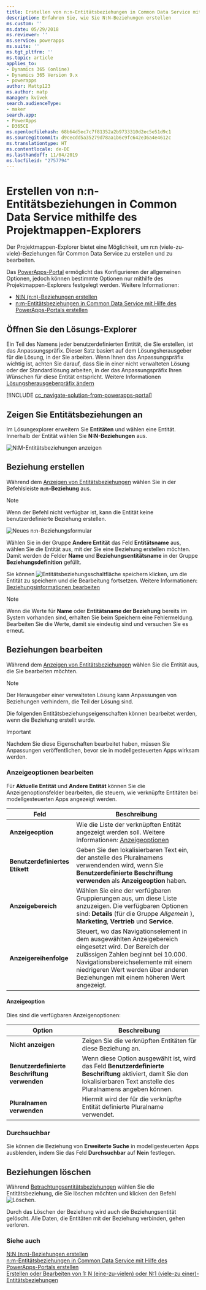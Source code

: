 ```yaml
---
title: Erstellen von n:n-Entitätsbeziehungen in Common Data Service mithilfe des Projektmappen-Explorers | MicrosoftDocs
description: Erfahren Sie, wie Sie N:N-Beziehungen erstellen
ms.custom: ''
ms.date: 05/29/2018
ms.reviewer: ''
ms.service: powerapps
ms.suite: ''
ms.tgt_pltfrm: ''
ms.topic: article
applies_to:
- Dynamics 365 (online)
- Dynamics 365 Version 9.x
- powerapps
author: Mattp123
ms.author: matp
manager: kvivek
search.audienceType:
- maker
search.app:
- PowerApps
- D365CE
ms.openlocfilehash: 68b64d5ec7c7f81352a2b9733310d2ec5e51d9c1
ms.sourcegitcommit: d9cecdd5a35279d78aa1b6c9fc642e36a4e4612c
ms.translationtype: HT
ms.contentlocale: de-DE
ms.lasthandoff: 11/04/2019
ms.locfileid: "2757794"
---
```

# <a name="create-nn-many-to-many-entity-relationships-in-common-data-service-using-solution-explorer"></a>Erstellen von n:n-Entitätsbeziehungen in Common Data Service mithilfe des Projektmappen-Explorers

Der Projektmappen-Explorer bietet eine Möglichkeit, um n:n (viele-zu-viele)-Beziehungen für Common Data Service zu erstellen und zu bearbeiten.

Das [PowerApps-Portal](https://make.powerapps.com/?utm_source=padocs&utm_medium=linkinadoc&utm_campaign=referralsfromdoc) ermöglicht das Konfigurieren der allgemeinen Optionen, jedoch können bestimmte Optionen nur mithilfe des Projektmappen-Explorers festgelegt werden. Weitere Informationen:
- [N:N (n:n)-Beziehungen erstellen](create-edit-nn-relationships.md)
- [n:m-Entitätsbeziehungen in Common Data Service mit Hilfe des PowerApps-Portals erstellen](create-edit-nn-relationships-portal.md)

  
## <a name="open-solution-explorer"></a>Öffnen Sie den Lösungs-Explorer

Ein Teil des Namens jeder benutzerdefinierten Entität, die Sie erstellen, ist das Anpassungspräfix. Dieser Satz basiert auf dem Lösungsherausgeber für die Lösung, in der Sie arbeiten. Wenn Ihnen das Anpassungspräfix wichtig ist, achten Sie darauf, dass Sie in einer nicht verwalteten Lösung oder der Standardlösung arbeiten, in der das Anpassungspräfix Ihren Wünschen für diese Entität entspricht. Weitere Informationen [Lösungsherausgeberpräfix ändern](change-solution-publisher-prefix.md) 

[!INCLUDE [cc_navigate-solution-from-powerapps-portal](../../includes/cc_navigate-solution-from-powerapps-portal.md)]

## <a name="view-entity-relationships"></a>Zeigen Sie Entitätsbeziehungen an

Im Lösungexplorer erweitern Sie **Entitäten** und wählen eine Entität. Innerhalb der Entität wählen Sie **N:N-Beziehungen** aus.

![N:M-Entitätsbeziehungen anzeigen](media/view-nn-entity-relationships-solution-explorer.png)

## <a name="create-relationships"></a>Beziehung erstellen

Während dem [Anzeigen von Entitätsbeziehungen](#view-entity-relationships) wählen Sie in der Befehlsleiste **n:n-Beziehung** aus.

> [!NOTE]
> Wenn der Befehl nicht verfügbar ist, kann die Entität keine benutzerdefinierte Beziehung erstellen.

![Neues n:n-Beziehungsformular](media/new-nn-entity-relationship-form-solution-explorer.png)

Wählen Sie in der Gruppe **Andere Entität** das Feld **Entitätsname** aus, wählen Sie die Entität aus, mit der Sie eine Beziehung erstellen möchten. Damit werden de Felder **Name** und **Beziehungsentitätsname** in der Gruppe **Beziehungsdefinition** gefüllt.

Sie können ![Entitätsbeziehungsschaltfläche speichern](media/save-entity-icon-solution-explorer.png) klicken, um die Entität zu speichern und die Bearbeitung fortsetzen. Weitere Informationen: [Beziehungsinformationen bearbeiten](#edit-relationships)

> [!NOTE]
> Wenn die Werte für **Name** oder **Entitätsname der Beziehung** bereits im System vorhanden sind, erhalten Sie beim Speichern eine Fehlermeldung. Bearbeiten Sie die Werte, damit sie eindeutig sind und versuchen Sie es erneut.

## <a name="edit-relationships"></a>Beziehungen bearbeiten

Während dem [Anzeigen von Entitätsbeziehungen](#view-entity-relationships) wählen Sie die Entität aus, die Sie bearbeiten möchten. 

> [!NOTE]
> Der Herausgeber einer verwalteten Lösung kann Anpassungen von Beziehungen verhindern, die Teil der Lösung sind.

Die folgenden Entitätsbeziehungseigenschaften können bearbeitet werden, wenn die Beziehung erstellt wurde.

> [!IMPORTANT]
> Nachdem Sie diese Eigenschaften bearbeitet haben, müssen Sie Anpassungen veröffentlichen, bevor sie in modellgesteuerten Apps wirksam werden.

### <a name="edit-display-options"></a>Anzeigeoptionen bearbeiten

Für **Aktuelle Entität** und **Andere Entität** können Sie die Anzeigenoptionsfelder bearbeiten, die steuern, wie verknüpfte Entitäten bei modellgesteuerten Apps angezeigt werden.

|Feld|Beschreibung|
|--|--|
|**Anzeigeoption**|Wie die Liste der verknüpften Entität angezeigt werden soll. Weitere Informationen: [Anzeigeoptionen](#display-options)|
|**Benutzerdefiniertes Etikett**|Geben Sie den lokalisierbaren Text ein, der anstelle des Pluralnamens verwendenden wird, wenn Sie **Benutzerdefinierte Beschriftung verwenden** als **Anzeigeoption** haben.|
|**Anzeigebereich**|Wählen Sie eine der verfügbaren Gruppierungen aus, um diese Liste anzuzeigen. Die verfügbaren Optionen sind: **Details** (für die Gruppe *Allgemein* ), **Marketing**, **Vertrieb** und **Service**. |
|**Anzeigereihenfolge**|Steuert, wo das Navigationselement in dem ausgewählten Anzeigebereich eingesetzt wird. Der Bereich der zulässigen Zahlen beginnt bei 10.000. Navigationsbereichselemente mit einem niedrigeren Wert werden über anderen Beziehungen mit einem höheren Wert angezeigt.|

<!-- TODO: Not sure whether Display Area or Display Order are still used anymore. Might only be used in the Outlook client?-->

#### <a name="display-options"></a>Anzeigeoption

Dies sind die verfügbaren Anzeigenoptionen:

|Option|Beschreibung|
|--|--|
|**Nicht anzeigen**|Zeigen Sie die verknüpften Entitäten für diese Beziehung an.|
|**Benutzerdefinierte Beschriftung verwenden**|Wenn diese Option ausgewählt ist, wird das Feld **Benutzerdefinierte Beschriftung** aktiviert, damit Sie den lokalisierbaren Text anstelle des Pluralnamens angeben können.|
|**Pluralnamen verwenden**|Hiermit wird der für die verknüpfte Entität definierte Pluralname verwendet.|

### <a name="searchable"></a>Durchsuchbar

Sie können die Beziehung von **Erweiterte Suche** in modellgesteuerten Apps ausblenden, indem Sie das Feld **Durchsuchbar** auf **Nein** festlegen.

## <a name="delete-relationships"></a>Beziehungen löschen

Während [Betrachtungsentitätsbeziehungen](#view-entity-relationships) wählen Sie die Entitätsbeziehung, die Sie löschen möchten und klicken den Befehl ![Löschen](media/delete.gif).

Durch das Löschen der Beziehung wird auch die Beziehungsentität gelöscht. Alle Daten, die Entitäten mit der Beziehung verbinden, gehen verloren.

### <a name="see-also"></a>Siehe auch

[N:N (n:n)-Beziehungen erstellen](create-edit-nn-relationships.md)<br />
[n:m-Entitätsbeziehungen in Common Data Service mit Hilfe des PowerApps-Portals erstellen](create-edit-nn-relationships-portal.md)<br />
[Erstellen oder Bearbeiten von 1: N (eine-zu-vielen) oder N:1 (viele-zu einer)-Entitätsbeziehungen](create-edit-1n-relationships.md)
